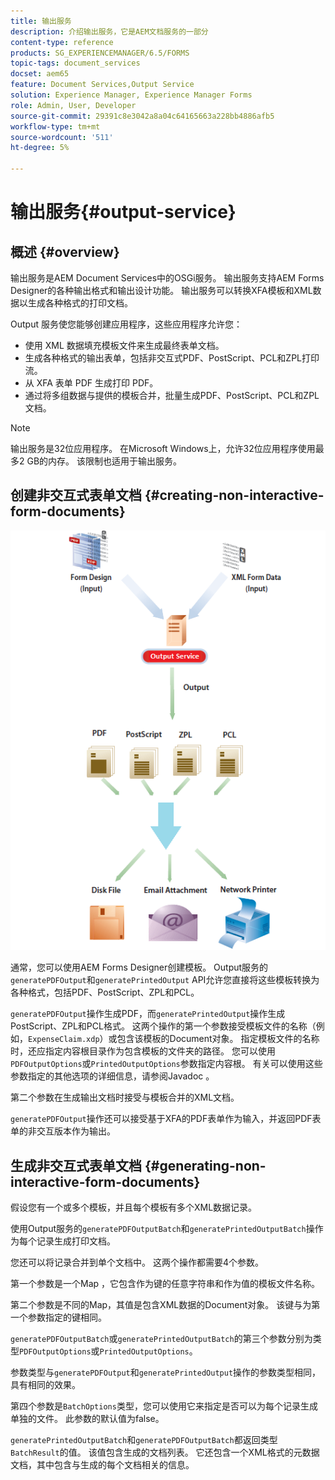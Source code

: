 ```yaml
---
title: 输出服务
description: 介绍输出服务，它是AEM文档服务的一部分
content-type: reference
products: SG_EXPERIENCEMANAGER/6.5/FORMS
topic-tags: document_services
docset: aem65
feature: Document Services,Output Service
solution: Experience Manager, Experience Manager Forms
role: Admin, User, Developer
source-git-commit: 29391c8e3042a8a04c64165663a228bb4886afb5
workflow-type: tm+mt
source-wordcount: '511'
ht-degree: 5%

---
```


# 输出服务{#output-service}

## 概述 {#overview}

输出服务是AEM Document Services中的OSGi服务。 输出服务支持AEM Forms Designer的各种输出格式和输出设计功能。 输出服务可以转换XFA模板和XML数据以生成各种格式的打印文档。

Output 服务使您能够创建应用程序，这些应用程序允许您：

* 使用 XML 数据填充模板文件来生成最终表单文档。
* 生成各种格式的输出表单，包括非交互式PDF、PostScript、PCL和ZPL打印流。
* 从 XFA 表单 PDF 生成打印 PDF。
* 通过将多组数据与提供的模板合并，批量生成PDF、PostScript、PCL和ZPL文档。

>[!NOTE]
>
>输出服务是32位应用程序。 在Microsoft Windows上，允许32位应用程序使用最多2 GB的内存。 该限制也适用于输出服务。

## 创建非交互式表单文档 {#creating-non-interactive-form-documents}

![使用output_modified](assets/usingoutput_modified.png)

通常，您可以使用AEM Forms Designer创建模板。 Output服务的`generatePDFOutput`和`generatePrintedOutput` API允许您直接将这些模板转换为各种格式，包括PDF、PostScript、ZPL和PCL。

`generatePDFOutput`操作生成PDF，而`generatePrintedOutput`操作生成PostScript、ZPL和PCL格式。 这两个操作的第一个参数接受模板文件的名称（例如，`ExpenseClaim.xdp`）或包含该模板的Document对象。 指定模板文件的名称时，还应指定内容根目录作为包含模板的文件夹的路径。 您可以使用`PDFOutputOptions`或`PrintedOutputOptions`参数指定内容根。 有关可以使用这些参数指定的其他选项的详细信息，请参阅Javadoc 。

第二个参数在生成输出文档时接受与模板合并的XML文档。

`generatePDFOutput`操作还可以接受基于XFA的PDF表单作为输入，并返回PDF表单的非交互版本作为输出。

## 生成非交互式表单文档 {#generating-non-interactive-form-documents}

假设您有一个或多个模板，并且每个模板有多个XML数据记录。

使用Output服务的`generatePDFOutputBatch`和`generatePrintedOutputBatch`操作为每个记录生成打印文档。

您还可以将记录合并到单个文档中。 这两个操作都需要4个参数。

第一个参数是一个Map ，它包含作为键的任意字符串和作为值的模板文件名称。

第二个参数是不同的Map，其值是包含XML数据的Document对象。 该键与为第一个参数指定的键相同。

`generatePDFOutputBatch`或`generatePrintedOutputBatch`的第三个参数分别为类型`PDFOutputOptions`或`PrintedOutputOptions`。

参数类型与`generatePDFOutput`和`generatePrintedOutput`操作的参数类型相同，具有相同的效果。

第四个参数是`BatchOptions`类型，您可以使用它来指定是否可以为每个记录生成单独的文件。 此参数的默认值为false。

`generatePrintedOutputBatch`和`generatePDFOutputBatch`都返回类型`BatchResult`的值。 该值包含生成的文档列表。 它还包含一个XML格式的元数据文档，其中包含与生成的每个文档相关的信息。
